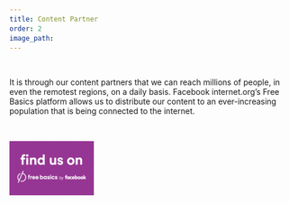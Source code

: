 ```yaml
---
title: Content Partner
order: 2
image_path:
---
```



&nbsp;

It is through our content partners that we can reach millions of people, in even the remotest regions, on a daily basis. Facebook internet.org’s Free Basics platform allows us to distribute our content to an ever-increasing population that is being connected to the internet.

&nbsp;

[![](/uploads/versions/fb-free-basics---x----150-96x---.png)](https://0.freebasics.com/?ref=badges)